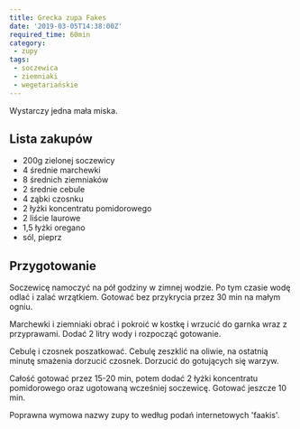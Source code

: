 ```yaml
---
title: Grecka zupa Fakes
date: '2019-03-05T14:38:00Z'
required_time: 60min
category:
 - zupy
tags:
 - soczewica
 - ziemniaki
 - wegetariańskie
---
```


Wystarczy jedna mała miska.

<!---- splitter ---->

## Lista zakupów

- 200g zielonej soczewicy
- 4 średnie marchewki
- 8 średnich ziemniaków
- 2 średnie cebule
- 4 ząbki czosnku
- 2 łyżki koncentratu pomidorowego
- 2 liście laurowe
- 1,5 łyżki oregano
- sól, pieprz

<!---- splitter ---->

## Przygotowanie
Soczewicę namoczyć na pół godziny w zimnej wodzie. Po tym czasie wodę odlać i zalać wrzątkiem. Gotować bez przykrycia przez 30 min na małym ogniu.

Marchewki i ziemniaki obrać i pokroić w kostkę i wrzucić do garnka wraz z przyprawami. Dodać 2 litry wody i rozpocząć gotowanie.

Cebulę i czosnek poszatkować. Cebulę zeszklić na oliwie, na ostatnią minutę smażenia dorzucić czosnek. Dorzucić do gotujących się warzyw.

Całość gotować przez 15-20 min, potem dodać 2 łyżki koncentratu pomidorowego oraz ugotowaną wcześniej soczewicę. Gotować jeszcze 10 min.

Poprawna wymowa nazwy zupy to według podań internetowych 'faakis'.
